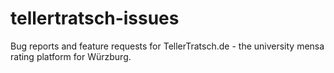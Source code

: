# tellertratsch-issues
Bug reports and feature requests for TellerTratsch.de - the university mensa rating platform for Würzburg.
